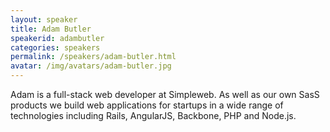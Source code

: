 ```yaml
---
layout: speaker
title: Adam Butler
speakerid: adambutler
categories: speakers
permalink: /speakers/adam-butler.html
avatar: /img/avatars/adam-butler.jpg
---
```


Adam is a full-stack web developer at Simpleweb. As well as our own SasS
products we build web applications for startups in a wide range of technologies
including Rails, AngularJS, Backbone, PHP and Node.js.